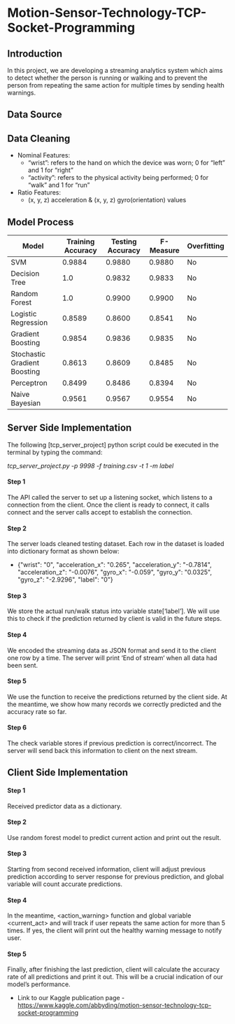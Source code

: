 # Motion-Sensor-Technology-TCP-Socket-Programming

## Introduction
In this project, we are developing a streaming analytics system which aims to detect whether the person is running or walking and to prevent the person from repeating the same action for multiple times by sending health warnings.

## Data Source


## Data Cleaning
* Nominal Features:
  * “wrist”: refers to the hand on which the device was worn;  0 for “left” and 1 for “right”
  * “activity”: refers to the physical activity being performed; 0 for “walk” and 1 for “run”
* Ratio Features:
  * (x, y, z) acceleration & (x, y, z) gyro(orientation) values 


## Model Process

| Model                        | Training Accuracy | Testing Accuracy | F-Measure | Overfitting |
|------------------------------|-------------------|------------------|-----------|-------------|
| SVM                          | 0.9884            | 0.9880           | 0.9880    | No          |
| Decision Tree                | 1.0               | 0.9832           | 0.9833    | No          |
| Random Forest                | 1.0               | 0.9900           | 0.9900    | No          |
| Logistic Regression          | 0.8589            | 0.8600           | 0.8541    | No          |
| Gradient Boosting            | 0.9854            | 0.9836           | 0.9835    | No          |
| Stochastic Gradient Boosting | 0.8613            | 0.8609           | 0.8485    | No          |
| Perceptron                   | 0.8499            | 0.8486           | 0.8394    | No          |
| Naive Bayesian               | 0.9561            | 0.9567           | 0.9554    | No          |

## Server Side Implementation

The following [tcp_server_project] python script could be executed in the terminal by typing the command:

_tcp_server_project.py -p 9998 -f training.csv -t 1 -m label_

#### Step 1
The API called the server to set up a listening socket, which listens to a connection from the client. Once the client is ready to connect, it calls connect and the server calls accept to establish the connection. 
#### Step 2
The server loads cleaned testing dataset. Each row in the dataset is loaded into dictionary format as shown below:
   * {"wrist": "0", "acceleration_x": "0.265", "acceleration_y": "-0.7814", "acceleration_z": "-0.0076", "gyro_x": "-0.059", "gyro_y": "0.0325", "gyro_z": "-2.9296", "label": "0"}
#### Step 3
We store the actual run/walk status into variable state[‘label’]. We will use this to check if the prediction returned by client is valid in the future steps.
#### Step 4
We encoded the streaming data as JSON format and send it to the client one row by a time. The server will print ‘End of stream‘ when all data had been sent.
#### Step 5
We use the <ListenToClient> function to receive the predictions returned by the client side. At the meantime, we show how many records we correctly predicted and the accuracy rate so far. 
#### Step 6
The check variable stores if previous prediction is correct/incorrect. The server will send back this information to client on the next stream.

## Client Side Implementation
#### Step 1
Received predictor data as a dictionary.
#### Step 2
Use random forest model to predict current action and print out the result.
#### Step 3
Starting from second received information, client will adjust previous prediction according to server response for previous prediction, and global variable <correct> will count accurate predictions.
#### Step 4
In the meantime, <action_warning> function and global variable <current_act> and  <times> will track if user repeats the same action for more than 5 times. If yes, the client will print out the healthy warning message to notify user.
#### Step 5
Finally, after finishing the last prediction, client will calculate the accuracy rate of all predictions and print it out. This will be a crucial indication of our model’s performance.



* Link to our Kaggle publication page - https://www.kaggle.com/abbyding/motion-sensor-technology-tcp-socket-programming

